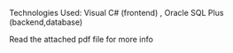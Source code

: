 Technologies Used: Visual C# (frontend) , Oracle SQL Plus (backend,database)

Read the attached pdf file for more info
